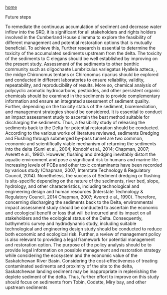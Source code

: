 ---
---

[home](home.html)

Future steps

To remediate the continuous accumulation of sediment and decrease water inflow into the SRD, it is significant for all stakeholders and rights holders involved in the Cumberland House dilemma to explore the feasibility of different management and potential restoration options that is mutually beneficial. To achieve this, Further research is essential to determine the toxicity of the accumulated sediments upstream from the delta. The toxicity of the sediments to C elegans should be well established by improving on the present study. Assessment of the sediments to other benthic community such as oligochaete Lumbriculus variegatus Hyallela azteca, , the midge Chironomus tentans or Chironomus riparius should be explored and conducted in different laboratories to ensure reliability, validity, repeatability, and reproducibility of results. More so, chemical analysis of polycyclic aromatic hydrocarbons, pesticides, and other persistent organic chemicals should be examined in the sediments to provide complementary information and ensure an integrated assessment of sediment quality.
Further, depending on the toxicity status of the sediment, bioremediation, and management strategies should be considered. It is essential to conduct an impact assessment study to ascertain the best method suitable for discharging the sediments. Thus, a feasibility study of releasing the sediments back to the Delta for potential restoration should be conducted. According to the various works of literature reviewed, sediments Dredging and Flushing through submerged by-pass tunnel are two common, economic and scientifically viable mechanism of returning the sediments into the delta (Sumi et al., 2004; Kondolf et al., 2014; Chapman, 2007; Averett e al., 1990). However, flushing and dredging inevitably distort the aquatic environment and pose a significant risk to humans and marine life. Increasing levels of PCBs and other toxic contaminants have been recorded by various study (Chapman, 2007; Interstate Technology & Regulatory Council, 2014).
Nonetheless, the success of Sediment dredging or flushing is site-specific depending on the nature of the sediments, river bed, slope, hydrology, and other characteristics, including technological and engineering design and human resources (Interstate Technology & Regulatory Council, 2014 Chapman, 2007; Averett e al., 1990). Therefore, concerning discharging the sediments back to the Delta, environmental impact assessment study should be conducted to ascertain the economic and ecological benefit or loss that will be incurred and its impact on all stakeholders and the ecological status of the Delta. Consequently, bathymetric survey and hydrodynamic study, including suitable technological and engineering design study should be conducted to reduce both economic and ecological risk. Further, a review of management policy is also relevant to providing a legal framework for potential management and restoration option. The purpose of the policy analysis should be to provide legal information on possible management and restoration strategy while considering the ecosystem and the economic value of the Saskatchewan River Basin.
Considering the cost-effectiveness of treating contaminated sediments and proximity of the site to the delta, Saskatchewan landing sediment may be inappropriate in replenishing the deplete sediment of the delta. Thus, further effort to improve on this study should focus on sediments from Tobin, Codette, Miry bay, and other upstream sediments
